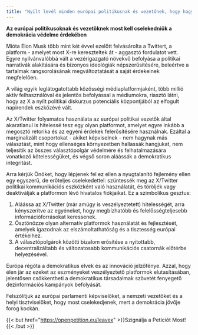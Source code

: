 ```yaml
---
title: "Nyílt levél minden európai politikusnak és vezetőnek, hogy hagyják el az X/Twittert"
---
```


**Az európai politikusoknak és vezetőknek most kell cselekedniük a demokrácia védelme érdekében**

Mióta Elon Musk több mint két évvel ezelőtt felvásárolta a Twittert, a platform - amelyet most X-re kereszteltek át - aggasztó fordulatot vett. Egyre nyilvánvalóbbá vált a vezérigazgató növekvő befolyása a politikai narratívák alakítására és bizonyos ideológiák népszerűsítésére, beleértve a tartalmak rangsorolásának megváltoztatását a saját érdekeinek megfelelően.

A világ egyik leglátogatottabb közösségi médiaplatformjaként, több millió aktív felhasználóval és jelentős befolyással a médiumokra, riasztó látni, hogy az X a nyílt politikai diskurzus potenciális központjából az elfogult napirendek eszközévé vált.

Az X/Twitter folyamatos használata az európai politikai vezetők által akaratlanul is hitelessé tesz egy olyan platformot, amelyet egyre inkább a megosztó retorika és az egyéni érdekek felerősítésére használnak. Ezáltal a marginalizált csoportokat - akiket képviselnek - nem hagynak más választást, mint hogy ellenséges környezetben hallassák hangjukat, nem teljesítik az összes választópolgár védelmére és felhatalmazására vonatkozó kötelességüket, és végső soron aláássák a demokratikus integritást.

Arra kérjük Önöket, hogy lépjenek fel ez ellen a nyugtalanító fejlemény ellen egy egyszerű, de erőteljes cselekedettel: szüntessék meg az X/Twitter politikai kommunikációs eszközként való használatát, és töröljék vagy deaktiválják a platformon lévő hivatalos fiókjaikat. Ez a szimbolikus gesztus:

1. Aláássa az X/Twitter (már amúgy is veszélyeztetett) hitelességét, arra kényszerítve az egyéneket, hogy megbízhatóbb és felelősségteljesebb információforrásokat keressenek.
1. Ösztönözze olyan alternatív platformok használatát és fejlesztését, amelyek igazodnak az elszámoltathatóság és a tisztesség európai értékeihez.
1. A választópolgárok közötti bizalom erősítése a nyitottabb, decentralizáltabb és változatosabb kommunikációs csatornák előtérbe helyezésével.

Európa régóta a demokratikus elvek és az innováció jelzőfénye. Azzal, hogy élen jár az ezeket az eszményeket veszélyeztető platformok elutasításában, jelentősen csökkentheti a demokratikus társadalmak szövetét fenyegető dezinformációs kampányok befolyását.

Felszólítjuk az európai parlamenti képviselőket, a nemzeti vezetőket és a helyi tisztviselőket, hogy most cselekedjenek, mert a demokrácia jövője forog kockán.

{{< but href="https://openpetition.eu/leavex" >}}Szignálja a Petíciót Most!{{< /but >}}
